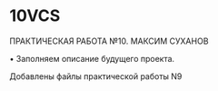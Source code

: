 
# 10VCS

ПРАКТИЧЕСКАЯ РАБОТА №10. МАКСИМ СУХАНОВ

• Заполняем описание будущего проекта.

Добавлены файлы практической работы N9
